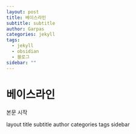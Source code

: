 ```yaml
---
layout: post
title: 베이스라인
subtitle: subtitle
author: Garpas
categories: jekyll
tags:
  - jekyll
  - obsidian
  - 블로그
sidebar: ""
---
```

# 베이스라인

본문 시작

layout
title
subtitle
author
categories
tags
sidebar
 